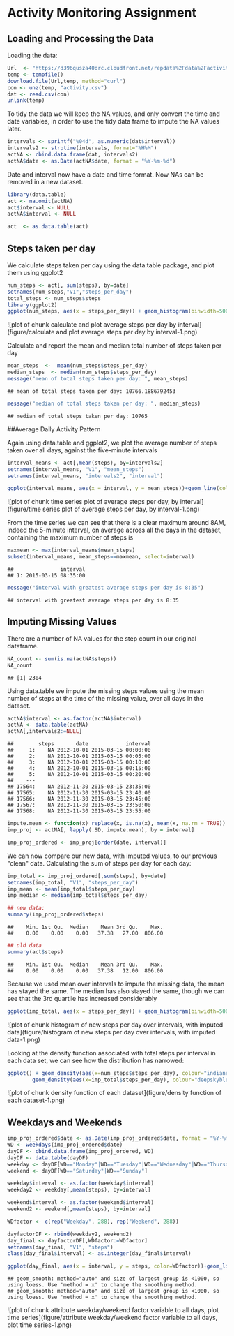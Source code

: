 Activity Monitoring Assignment
================================

## Loading and Processing the Data

Loading the data:


```r
Url  <- "https://d396qusza40orc.cloudfront.net/repdata%2Fdata%2Factivity.zip"
temp <- tempfile()
download.file(Url,temp, method="curl")
con <- unz(temp, "activity.csv")
dat <- read.csv(con)
unlink(temp)
```

To tidy the data we will keep the NA values, and only convert the time and date variables, in order to use the tidy data frame to impute the NA values later.


```r
intervals <- sprintf("%04d", as.numeric(dat$interval))
intervals2 <- strptime(intervals, format="%H%M")
actNA <- cbind.data.frame(dat, intervals2)
actNA$date <- as.Date(actNA$date, format = "%Y-%m-%d")
```

Date and interval now have a date and time format. Now NAs can be removed in a new dataset.


```r
library(data.table)
act <- na.omit(actNA)
act$interval <- NULL
actNA$interval <- NULL

act  <- as.data.table(act)
```

## Steps taken per day
We calculate steps taken per day using the data.table package, and plot them using ggplot2


```r
num_steps <- act[, sum(steps), by=date]
setnames(num_steps,"V1","steps_per_day")
total_steps <- num_steps$steps
library(ggplot2)
ggplot(num_steps, aes(x = steps_per_day)) + geom_histogram(binwidth=500, fill="indianred2") + ggtitle("Total steps per day") + labs(x = "steps per day")
```

![plot of chunk calculate and plot average steps per day by interval](figure/calculate and plot average steps per day by interval-1.png) 

Calculate and report the mean and median total number of steps taken per day

```r
mean_steps  <-  mean(num_steps$steps_per_day)
median_steps  <- median(num_steps$steps_per_day)
message("mean of total steps taken per day: ", mean_steps)
```

```
## mean of total steps taken per day: 10766.1886792453
```

```r
message("median of total steps taken per day: ", median_steps)
```

```
## median of total steps taken per day: 10765
```

##Average Daily Activity Pattern

Again using data.table and ggplot2, we plot the average number of steps taken over all days, against the five-minute intervals


```r
interval_means <- act[,mean(steps), by=intervals2]
setnames(interval_means, "V1", "mean_steps")
setnames(interval_means, "intervals2", "interval")

ggplot(interval_means, aes(x = interval, y = mean_steps))+geom_line(color="indianred2")+ggtitle("mean steps per interval")+labs(x="time", y="mean steps")
```

![plot of chunk time series plot of average steps per day, by interval](figure/time series plot of average steps per day, by interval-1.png) 

From the time series we can see that there is a clear maximum around 8AM, indeed the 5-minute interval, on average across all the days in the dataset, containing the maximum number of steps is


```r
maxmean <- max(interval_means$mean_steps)
subset(interval_means, mean_steps==maxmean, select=interval)
```

```
##               interval
## 1: 2015-03-15 08:35:00
```

```r
message("interval with greatest average steps per day is 8:35")
```

```
## interval with greatest average steps per day is 8:35
```

## Imputing Missing Values
There are a number of NA values for the step count in our original dataframe.

```r
NA_count <- sum(is.na(actNA$steps))
NA_count
```

```
## [1] 2304
```

Using data.table we impute the missing steps values using the mean number of steps at the time of the missing value, over all days in the dataset. 


```r
actNA$interval <- as.factor(actNA$interval)
actNA <- data.table(actNA)
actNA[,intervals2:=NULL]
```

```
##        steps       date            interval
##     1:    NA 2012-10-01 2015-03-15 00:00:00
##     2:    NA 2012-10-01 2015-03-15 00:05:00
##     3:    NA 2012-10-01 2015-03-15 00:10:00
##     4:    NA 2012-10-01 2015-03-15 00:15:00
##     5:    NA 2012-10-01 2015-03-15 00:20:00
##    ---                                     
## 17564:    NA 2012-11-30 2015-03-15 23:35:00
## 17565:    NA 2012-11-30 2015-03-15 23:40:00
## 17566:    NA 2012-11-30 2015-03-15 23:45:00
## 17567:    NA 2012-11-30 2015-03-15 23:50:00
## 17568:    NA 2012-11-30 2015-03-15 23:55:00
```


```r
impute.mean <- function(x) replace(x, is.na(x), mean(x, na.rm = TRUE))
imp_proj <- actNA[, lapply(.SD, impute.mean), by = interval]

imp_proj_ordered <- imp_proj[order(date, interval)]
```
We can now compare our new data, with imputed values, to our previous "clean" data. Calculating the sum of steps per day for each day:


```r
imp_total <- imp_proj_ordered[,sum(steps), by=date]
setnames(imp_total, "V1", "steps_per_day")
imp_mean <- mean(imp_total$steps_per_day)
imp_median <- median(imp_total$steps_per_day)

## new data:
summary(imp_proj_ordered$steps)
```

```
##    Min. 1st Qu.  Median    Mean 3rd Qu.    Max. 
##    0.00    0.00    0.00   37.38   27.00  806.00
```

```r
## old data
summary(act$steps)
```

```
##    Min. 1st Qu.  Median    Mean 3rd Qu.    Max. 
##    0.00    0.00    0.00   37.38   12.00  806.00
```
Because we used mean over intervals to impute the missing data, the mean has stayed the same. The median has also stayed the same, though we can see that the 3rd quartile has increased considerably


```r
ggplot(imp_total, aes(x = steps_per_day)) + geom_histogram(binwidth=500, fill="deepskyblue") + ggtitle("Total steps per day using imputed values") + labs(x = "steps per day")+geom_density()
```

![plot of chunk histogram of new steps per day over intervals, with imputed data](figure/histogram of new steps per day over intervals, with imputed data-1.png) 

Looking at the density function associated with total steps per interval in each data set, we can see how the distribution has narrowed:


```r
ggplot() + geom_density(aes(x=num_steps$steps_per_day), colour="indianred2") + 
        geom_density(aes(x=imp_total$steps_per_day), colour="deepskyblue")
```

![plot of chunk density function of each dataset](figure/density function of each dataset-1.png) 

## Weekdays and Weekends


```r
imp_proj_ordered$date <- as.Date(imp_proj_ordered$date, format = "%Y-%m-%d")
WD <- weekdays(imp_proj_ordered$date)
dayDF <- cbind.data.frame(imp_proj_ordered, WD)
dayDF <- data.table(dayDF) 
weekday <- dayDF[WD=="Monday"|WD=="Tuesday"|WD=="Wednesday"|WD=="Thursday"|WD=="Friday"]
weekend <- dayDF[WD=="Saturday"|WD=="Sunday"]

weekday$interval <- as.factor(weekday$interval)
weekday2 <- weekday[,mean(steps), by=interval]

weekend$interval <- as.factor(weekend$interval)
weekend2 <- weekend[,mean(steps), by=interval]

WDfactor <- c(rep("Weekday", 288), rep("Weekend", 288))

dayfactorDF <- rbind(weekday2, weekend2)
day_final <- dayfactorDF[,WDfactor:=WDfactor]
setnames(day_final, "V1", "steps")
class(day_final$interval) <- as.integer(day_final$interval)

ggplot(day_final, aes(x = interval, y = steps, color=WDfactor))+geom_line()+ggtitle("mean steps per interval")+labs(x="interval", y="mean steps")+facet_grid(WDfactor~.)+geom_smooth()
```

```
## geom_smooth: method="auto" and size of largest group is <1000, so using loess. Use 'method = x' to change the smoothing method.
## geom_smooth: method="auto" and size of largest group is <1000, so using loess. Use 'method = x' to change the smoothing method.
```

![plot of chunk attribute weekday/weekend factor variable to all days, plot time series](figure/attribute weekday/weekend factor variable to all days, plot time series-1.png) 



